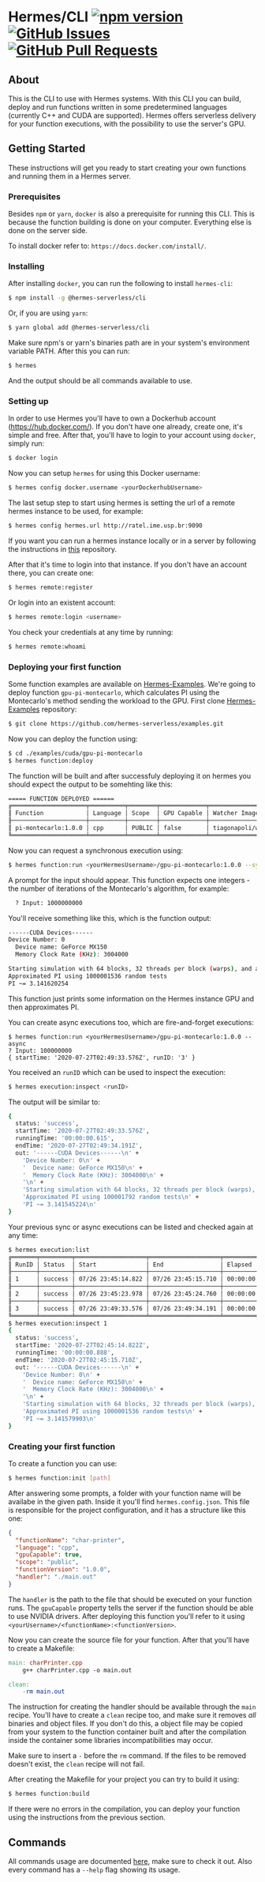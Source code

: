 # Hermes/CLI [![npm version](https://badge.fury.io/js/%40hermes-serverless%2Fcli.svg)](https://badge.fury.io/js/%40hermes-serverless%2Fcli) [![GitHub Issues](https://img.shields.io/github/issues/hermes-serverless/cli.svg)](https://github.com/hermes-serverless/cli/issues) [![GitHub Pull Requests](https://img.shields.io/github/issues-pr/hermes-serverless/cli.svg)](https://github.com/hermes-serverless/cli/pulls)

## About <a name = "about"></a>

This is the CLI to use with Hermes systems. With this CLI you can build, deploy and run functions written in some predetermined languages (currently C++ and CUDA are supported). Hermes offers serverless delivery for your function executions, with the possibility to use the server's GPU.

## Getting Started <a name = "getting_started"></a>

These instructions will get you ready to start creating your own functions and running them in a Hermes server.

### Prerequisites

Besides `npm` or `yarn`, `docker` is also a prerequisite for running this CLI. This is because the function building is done on your computer. Everything else is done on the server side.

To install docker refer to: `https://docs.docker.com/install/`.

### Installing

After installing `docker`, you can run the following to install `hermes-cli`:

```bash
$ npm install -g @hermes-serverless/cli
```

Or, if you are using `yarn`:

```bash
$ yarn global add @hermes-serverless/cli
```

Make sure npm's or yarn's binaries path are in your system's environment variable PATH. After this you can run:

```bash
$ hermes
```

And the output should be all commands available to use.

### Setting up

In order to use Hermes you'll have to own a Dockerhub account (https://hub.docker.com/). If you don't have one already, create one, it's simple and free. After that, you'll have to login to your account using `docker`, simply run:

```bash
$ docker login
```

Now you can setup `hermes` for using this Docker username:

```bash
$ hermes config docker.username <yourDockerhubUsername>
```

The last setup step to start using hermes is setting the url of a remote hermes instance to be used, for example:

```bash
$ hermes config hermes.url http://ratel.ime.usp.br:9090
```

If you want you can run a hermes instance locally or in a server by following the instructions in [this](https://github.com/hermes-serverless/hermes-install) repository.

After that it's time to login into that instance. If you don't have an account there, you can create one:

```bash
$ hermes remote:register
```

Or login into an existent account:

```bash
$ hermes remote:login <username>
```

You check your credentials at any time by running:

```bash
$ hermes remote:whoami
```

### Deploying your first function

Some function examples are available on [Hermes-Examples](https://github.com/hermes-serverless/examples). We're going to deploy function `gpu-pi-montecarlo`, which calculates PI using the Montecarlo's method sending the workload to the GPU. First clone [Hermes-Examples](https://github.com/hermes-serverless/examples) repository:

```bash
$ git clone https://github.com/hermes-serverless/examples.git
```

Now you can deploy the function using:

```bash
$ cd ./examples/cuda/gpu-pi-montecarlo
$ hermes function:deploy
```

The function will be built and after successfuly deploying it on hermes you should expect the output to be somehting like this:

```bash
===== FUNCTION DEPLOYED ======
╔═════════════════════╤══════════╤════════╤═════════════╤═════════════════════════════════════════╗
║ Function            │ Language │ Scope  │ GPU Capable │ Watcher Image                           ║
╟─────────────────────┼──────────┼────────┼─────────────┼─────────────────────────────────────────╢
║ pi-montecarlo:1.0.0 │ cpp      │ PUBLIC │ false       │ tiagonapoli/watcher-pi-montecarlo:1.0.0 ║
╚═════════════════════╧══════════╧════════╧═════════════╧═════════════════════════════════════════╝
```

Now you can request a synchronous execution using:

```bash
$ hermes function:run <yourHermesUsername>/gpu-pi-montecarlo:1.0.0 --sync
```

A prompt for the input should appear. This function expects one integers - the number of iterations of the Montecarlo's algorithm, for example:

```bash
  ? Input: 1000000000
```

You'll receive something like this, which is the function output:

```bash
------CUDA Devices------
Device Number: 0
  Device name: GeForce MX150
  Memory Clock Rate (KHz): 3004000

Starting simulation with 64 blocks, 32 threads per block (warps), and a total of 1000001536 iterations
Approximated PI using 1000001536 random tests
PI ~= 3.141620254
```

This function just prints some information on the Hermes instance GPU and then approximates PI.

You can create async executions too, which are fire-and-forget executions:

```
$ hermes function:run <yourHermesUsername>/gpu-pi-montecarlo:1.0.0 --async
? Input: 100000000
{ startTime: '2020-07-27T02:49:33.576Z', runID: '3' }
```

You received an `runID` which can be used to inspect the execution:

```bash
$ hermes execution:inspect <runID>
```

The output will be similar to:

```bash
{
  status: 'success',
  startTime: '2020-07-27T02:49:33.576Z',
  runningTime: '00:00:00.615',
  endTime: '2020-07-27T02:49:34.191Z',
  out: '------CUDA Devices------\n' +
    'Device Number: 0\n' +
    '  Device name: GeForce MX150\n' +
    '  Memory Clock Rate (KHz): 3004000\n' +
    '\n' +
    'Starting simulation with 64 blocks, 32 threads per block (warps), and a total of 100001792 iterations\n' +
    'Approximated PI using 100001792 random tests\n' +
    'PI ~= 3.141545224\n'
}
```

Your previous sync or async executions can be listed and checked again at any time:

```bash
$ hermes execution:list
╔═══════╤═════════╤════════════════════╤════════════════════╤══════════════╤═════════════════════════════════════╗
║ RunID │ Status  │ Start              │ End                │ Elapsed      │ Function                            ║
╟───────┼─────────┼────────────────────┼────────────────────┼──────────────┼─────────────────────────────────────╢
║ 1     │ success │ 07/26 23:45:14.822 │ 07/26 23:45:15.710 │ 00:00:00.888 │ tiagonapoli/gpu-pi-montecarlo:1.0.0 ║
╟───────┼─────────┼────────────────────┼────────────────────┼──────────────┼─────────────────────────────────────╢
║ 2     │ success │ 07/26 23:45:23.978 │ 07/26 23:45:24.760 │ 00:00:00.782 │ tiagonapoli/gpu-pi-montecarlo:1.0.0 ║
╟───────┼─────────┼────────────────────┼────────────────────┼──────────────┼─────────────────────────────────────╢
║ 3     │ success │ 07/26 23:49:33.576 │ 07/26 23:49:34.191 │ 00:00:00.615 │ tiagonapoli/gpu-pi-montecarlo:1.0.0 ║
╚═══════╧═════════╧════════════════════╧════════════════════╧══════════════╧═════════════════════════════════════╝
$ hermes execution:inspect 1
{
  status: 'success',
  startTime: '2020-07-27T02:45:14.822Z',
  runningTime: '00:00:00.888',
  endTime: '2020-07-27T02:45:15.710Z',
  out: '------CUDA Devices------\n' +
    'Device Number: 0\n' +
    '  Device name: GeForce MX150\n' +
    '  Memory Clock Rate (KHz): 3004000\n' +
    '\n' +
    'Starting simulation with 64 blocks, 32 threads per block (warps), and a total of 1000001536 iterations\n' +
    'Approximated PI using 1000001536 random tests\n' +
    'PI ~= 3.141579903\n'
}
```

### Creating your first function

To create a function you can use:

```bash
$ hermes function:init [path]
```

After answering some prompts, a folder with your function name will be availabe in the given path. Inside it you'll find `hermes.config.json`. This file is responsible for the project configuration, and it has a structure like this one:

```json
{
  "functionName": "char-printer",
  "language": "cpp",
  "gpuCapable": true,
  "scope": "public",
  "functionVersion": "1.0.0",
  "handler": "./main.out"
}
```

The `handler` is the path to the file that should be executed on your function runs. The `gpuCapable` property tells the server if the function should be able to use NVIDIA drivers. After deploying this function you'll refer to it using `<yourUsername>/<functionName>:<functionVersion>`.

Now you can create the source file for your function. After that you'll have to create a Makefile:

```makefile
main: charPrinter.cpp
	g++ charPrinter.cpp -o main.out

clean:
	-rm main.out
```

The instruction for creating the handler should be available through the `main` recipe. You'll have to create a `clean` recipe too, and make sure it removes _all_ binaries and object files. If you don't do this, a object file may be copied from your system to the function container built and after the compilation inside the container some libraries incompatibilities may occur.

Make sure to insert a `-` before the `rm` command. If the files to be removed doesn't exist, the `clean` recipe will not fail.

After creating the Makefile for your project you can try to build it using:

```bash
$ hermes function:build
```

If there were no errors in the compilation, you can deploy your function using the instructions from the previous section.

## Commands <a name="usage"></a>

All commands usage are documented [here](https://github.com/hermes-serverless/hermes/tree/master/packages/cli/docs), make sure to check it out. Also every command has a `--help` flag showing its usage.